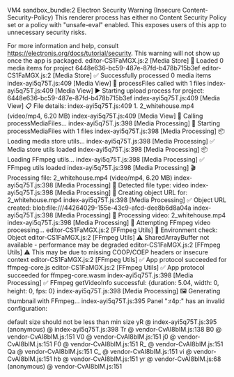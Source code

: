 VM4 sandbox_bundle:2 Electron Security Warning (Insecure Content-Security-Policy) This renderer process has either no Content Security
  Policy set or a policy with "unsafe-eval" enabled. This exposes users of
  this app to unnecessary security risks.

For more information and help, consult
https://electronjs.org/docs/tutorial/security.
This warning will not show up
once the app is packaged.
editor-CS1FaMGX.js:2 [Media Store] 📁 Loaded 0 media items for project 6448e636-bc59-487e-87fd-b478b715b3ef
editor-CS1FaMGX.js:2 [Media Store] ✅ Successfully processed 0 media items
index-ayi5q75T.js:409 [Media View] 🚀 processFiles called with 1 files
index-ayi5q75T.js:409 [Media View] ▶️ Starting upload process for project: 6448e636-bc59-487e-87fd-b478b715b3ef
index-ayi5q75T.js:409 [Media View] 📋 File details:
index-ayi5q75T.js:409   1. 2_whitehouse.mp4 (video/mp4, 6.20 MB)
index-ayi5q75T.js:409 [Media View] 🔧 Calling processMediaFiles...
index-ayi5q75T.js:398 [Media Processing] 🚀 Starting processMediaFiles with 1 files
index-ayi5q75T.js:398 [Media Processing] 📦 Loading media store utils...
index-ayi5q75T.js:398 [Media Processing] ✅ Media store utils loaded
index-ayi5q75T.js:398 [Media Processing] 📦 Loading FFmpeg utils...
index-ayi5q75T.js:398 [Media Processing] ✅ FFmpeg utils loaded
index-ayi5q75T.js:398 [Media Processing] 🎬 Processing file: 2_whitehouse.mp4 (video/mp4, 6.20 MB)
index-ayi5q75T.js:398 [Media Processing] 📝 Detected file type: video
index-ayi5q75T.js:398 [Media Processing] 🔗 Creating object URL for: 2_whitehouse.mp4
index-ayi5q75T.js:398 [Media Processing] ✅ Object URL created: blob:file:///44264029-155e-43c9-afcd-dee8b6d8a04a
index-ayi5q75T.js:398 [Media Processing] 🎥 Processing video: 2_whitehouse.mp4
index-ayi5q75T.js:398 [Media Processing] 🔧 Attempting FFmpeg video processing...
editor-CS1FaMGX.js:2 [FFmpeg Utils] 🧪 Environment check: 
Object
editor-CS1FaMGX.js:2 [FFmpeg Utils] ⚠️ SharedArrayBuffer not available - performance may be degraded
editor-CS1FaMGX.js:2 [FFmpeg Utils] ⚠️ This may be due to missing COOP/COEP headers or insecure context
editor-CS1FaMGX.js:2 [FFmpeg Utils] ✅ App protocol succeeded for ffmpeg-core.js
editor-CS1FaMGX.js:2 [FFmpeg Utils] ✅ App protocol succeeded for ffmpeg-core.wasm
index-ayi5q75T.js:398 [Media Processing] ✅ FFmpeg getVideoInfo successful: 
{duration: 5.04, width: 0, height: 0, fps: 0}
index-ayi5q75T.js:398 [Media Processing] 🖼️ Generating thumbnail with FFmpeg...
index-ayi5q75T.js:395 Panel ":r4p:" has an invalid configuration:

default size should not be less than min size
yR	@	index-ayi5q75T.js:395
(anonymous)	@	index-ayi5q75T.js:398
Tr	@	vendor-CvAI8bIM.js:138
B0	@	vendor-CvAI8bIM.js:151
V0	@	vendor-CvAI8bIM.js:151
j0	@	vendor-CvAI8bIM.js:151
F0	@	vendor-CvAI8bIM.js:151
R_	@	vendor-CvAI8bIM.js:151
Qa	@	vendor-CvAI8bIM.js:151
C_	@	vendor-CvAI8bIM.js:151
vi	@	vendor-CvAI8bIM.js:151
hb	@	vendor-CvAI8bIM.js:151
yr	@	vendor-CvAI8bIM.js:68
(anonymous)	@	vendor-CvAI8bIM.js:151